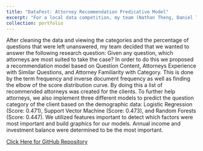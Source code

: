 ```yaml
---
title: "DataFest: Attorney Recommendation Predicative Model"
excerpt: "For a local data competition, my team (Nathan Theng, Daniel Theng, Nick Tom, Emma Andrade) created a recommendation and predicative models in Python for attorneys and clients based on the data that was given to use for the competition. The project consisted of the following: #1 Basic data cleaning to understand the data better #2 Recommendation Model to recommend top 13 Attorneys based on the clients need via their questions to the attorney (provided in the data) #3 Predicative Model. <br/><img src='/images/DataFestRecommendation.png'>"
collection: portfolio
---
```


After cleaning the data and viewing the categories and the percentage of questions that were left unanswered, my team decided that we wanted to answer the following research question: Given any question, which attorneys are most suited to take the case? In order to do this we proposed a recommendation model based on Question Content, Attorneys Experience with Similar Questions, and Attorney Familiarity with Category. This is done by the term frequency and inverse document frequency as well as finding the elbow of the score distribution curve. By doing this a list of recommended attorneys was created for the clients. To further help attorneys, we also implement three different models to predict the question category of the client based on the demographic data: Logistic Regression (Score: 0.471), Support Vector Machine (Score: 0.473), and Random Forests (Score: 0.447). We utilized features important to detect which factors were most important and build graphics for our models. Annual income and investment balance were determined to be the most important.

[Click Here for GitHub Repository](https://github.com/Sentheng/DataFest-Attorney-Recommendation-Predicative-Model)
